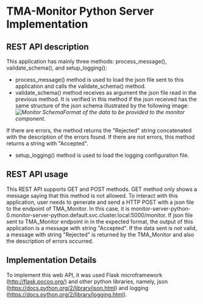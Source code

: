 

# TMA-Monitor Python Server Implementation 

## REST API description

This application has mainly three methods: process_message(), validate_schema(), and setup_logging():
- process_message() method is used to load the json file sent to this application and calls the validate_schema() method.
- validate_schema() method receives as argument the json file read in the previous method. It is verified in this method if the json received has the same structure of the json schema illustrated by the following image:
*![Monitor Schema](https://github.com/nmsa/tma-framework-m/blob/master/interface/atmosphere_tma-m_schema.png)Format of the data to be provided to the monitor component.*

If there are errors, the method returns the "Rejected" string concatenated with the description of the errors found.
If there are not errors, this method returns a string with "Accepted".
- setup_logging() method is used to load the logging configuration file.


## REST API usage

This REST API supports GET and POST methods. GET method only shows a message saying that this method is not allowed. 
To interact with this application, user needs to generate and send a HTTP POST with a json file to the endpoint of TMA_Monitor. In this case, it is monitor-server-python-0.monitor-server-python.default.svc.cluster.local:5000/monitor.
If json file sent to TMA_Monitor endpoint in in the expected format, the output of this application is a message with string "Accepted". If the data sent is not valid, a message with string "Rejected" is returned by the TMA_Monitor and also the description of errors occurred.



## Implementation Details
 To implement this web API, it was used Flask microframework (http://flask.pocoo.org/) and other python libraries, namely, json (https://docs.python.org/2/library/json.html) and logging (https://docs.python.org/2/library/logging.html).

